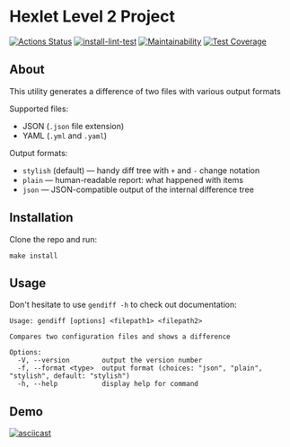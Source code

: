 # Hexlet Level 2 Project
[![Actions Status](https://github.com/DemX86/frontend-project-lvl2/workflows/hexlet-check/badge.svg)](https://github.com/DemX86/frontend-project-lvl2/actions)
[![install-lint-test](https://github.com/DemX86/frontend-project-lvl2/actions/workflows/install-lint-test.yml/badge.svg)](https://github.com/DemX86/frontend-project-lvl2/actions/workflows/install-lint-test.yml)
[![Maintainability](https://api.codeclimate.com/v1/badges/c919d699b119bd9f1f0d/maintainability)](https://codeclimate.com/github/DemX86/frontend-project-lvl2/maintainability)
[![Test Coverage](https://api.codeclimate.com/v1/badges/c919d699b119bd9f1f0d/test_coverage)](https://codeclimate.com/github/DemX86/frontend-project-lvl2/test_coverage)

## About
This utility generates a difference of two files with various output formats

Supported files:
* JSON (`.json` file extension)
* YAML (`.yml` and `.yaml`)

Output formats:
* `stylish` (default) — handy diff tree with `+` and `-` change notation
* `plain` — human-readable report: what happened with items
* `json` — JSON-compatible output of the internal difference tree

## Installation
Clone the repo and run:
```
make install
```

## Usage
Don't hesitate to use `gendiff -h` to check out documentation:
```
Usage: gendiff [options] <filepath1> <filepath2>

Compares two configuration files and shows a difference

Options:
  -V, --version        output the version number
  -f, --format <type>  output format (choices: "json", "plain", "stylish", default: "stylish")
  -h, --help           display help for command
```

## Demo
[![asciicast](https://asciinema.org/a/g8vfUfddIi4l7ZAKmYm6NC1oK.svg)](https://asciinema.org/a/g8vfUfddIi4l7ZAKmYm6NC1oK)
